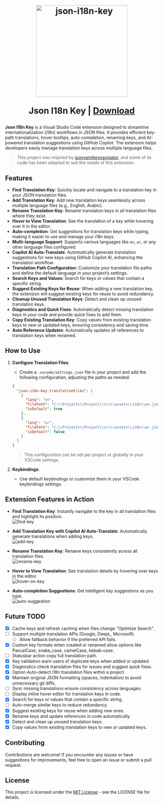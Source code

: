 <h1 align="center">
  <img src="https://raw.githubusercontent.com/hsayed21/json-i18n-key/master/icon.png" width=300' alt="json-i18n-key">
  <p>Json I18n Key | <a href="https://marketplace.visualstudio.com/items?itemName=hsayed.json-i18n-key">Download</a></p> 
</h1>

**Json I18n Key** is a Visual Studio Code extension designed to streamline internationalization (i18n) workflows in JSON files. It provides efficient key-path translations, hover tooltips, auto-completion, renaming keys, and AI-powered translation suggestions using GitHub Copilot. The extension helps developers easily manage translation keys across multiple language files.

> This project was inspired by [jsonyamlkeynavigator](https://github.com/shanmuganathan-balaraman/jsonyamlkeynavigator), and some of its code has been adapted to suit the needs of this extension.

## Features

- **Find Translation Key**: Quickly locate and navigate to a translation key in your JSON translation files.
- **Add Translation Key**: Add new translation keys seamlessly across multiple language files (e.g., English, Arabic).
- **Rename Translation Key**: Rename translation keys in all translation files where they exist.
- **Hover to View Translation**: See the translation of a key while hovering over it in the editor.
- **Auto-completion**: Get suggestions for translation keys while typing, making it easier to use and manage your i18n keys.
- **Multi-language Support**: Supports various languages like `en`, `ar`, or any other language files configured.
- **Copilot AI Auto-Translate**: Automatically generate translation suggestions for new keys using GitHub Copilot AI, enhancing the translation workflow.
- **Translation Path Configuration**: Customize your translation file paths and define the default language in your project’s settings.
- **Search Keys and Values**: Search for keys or values that contain a specific string.
- **Suggest Existing Keys for Reuse**: When adding a new translation key, the extension will suggest existing keys for reuse to avoid redundancy.
- **Cleanup Unused Translation Keys**: Detect and clean up unused translation keys.
- **Diagnostics and Quick Fixes**: Automatically detect missing translation keys in your code and provide quick fixes to add them.
- **Copy Existing Translation Key**: Copy values from existing translation keys to new or updated keys, ensuring consistency and saving time.
- **Auto Reference Updates**: Automatically updates all references to translation keys when renamed.

## How to Use

1. **Configure Translation Files**:
   - Create a `.vscode/settings.json` file in your project and add the following configuration, adjusting the paths as needed:
   ```json
   {
     "json-i18n-key.translationFiles": [
       {
         "lang": "en",
         "filePath": "C:\\Projects\\Project\\src\\assets\\i18n\\en.json",
         "isDefault": true
       },
       {
         "lang": "ar",
         "filePath": "C:\\Projects\\Project\\src\\assets\\i18n\\ar.json",
         "isDefault": false
       }
     ]
   }
   ```
   > This configuration can be set per project or globally in your VSCode settings.

2. **Keybindings**:
   - Use default keybindings or customize them in your VSCode keybindings settings.

## Extension Features in Action

- **Find Translation Key**: Instantly navigate to the key in all translation files and highlight its position.  
  ![find-key](src/assets/gif/find-key.gif)

- **Add Translation Key with Copilot AI Auto-Translate**: Automatically generate translations when adding keys.  
  ![add-key](src/assets/gif/add-key.gif)

- **Rename Translation Key**: Rename keys consistently across all translation files.  
  ![rename-key](src/assets/gif/rename-key.gif)

- **Hover to View Translation**: See translation details by hovering over keys in the editor.  
  ![hover-on-key](src/assets/gif/translation-on-hover.gif)

- **Auto-completion Suggestions**: Get intelligent key suggestions as you type.  
  ![auto-suggestion](src/assets/gif/auto-suggestion.gif)

## Future TODO

- [x] Cache keys and refresh caching when files change "Optimize Search".
- [ ] Support multiple translation APIs (Google, DeepL, Microsoft).
	- [ ] Allow fallback behavior if the preferred API fails.
- [x] Custom key formats when created or renamed allow options like PascalCase, snake_case, camelCase, kebab-case.
- [ ] Statusbar action copy full translation path.
- [x] Key validation warn users of duplicate keys when added or updated.
- [x] Diagnostics check translation files for issues and suggest quick fixes.
- [x] Option Auto-detect i18n translation files within a project.
- [x] Maintain original JSON formatting (spaces, indentation) to avoid unnecessary git diffs.
- [ ] Sync missing translations ensure consistency across languages.
- [ ] Display inline hover editor for translation keys in code.
- [x] Search for keys or values that contain a specific string.
- [ ] Auto-merge similar keys to reduce redundancy.
- [x] Suggest existing keys for reuse when adding new ones.
- [x] Rename keys and update references in code automatically.
- [x] Detect and clean up unused translation keys.
- [x] Copy values from existing translation keys to new or updated keys.

## Contributing

Contributions are welcome! If you encounter any issues or have suggestions for improvements, feel free to open an issue or submit a pull request.

## License

This project is licensed under the [MIT License](LICENSE.txt) - see the LICENSE file for details.
